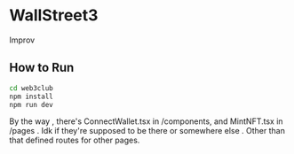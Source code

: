 # WallStreet3
Improv
## How to Run


   ```bash
   cd web3club
   npm install
   npm run dev
   ```
By the way , there's ConnectWallet.tsx in /components, and MintNFT.tsx in /pages . Idk if they're supposed to be there or somewhere else . Other than that defined routes for other pages. 
